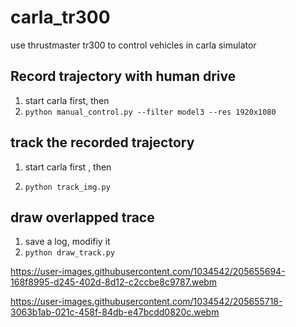 # carla_tr300
use thrustmaster tr300 to control vehicles in carla simulator


## Record trajectory with human drive
1. start carla first, then
2. ``` python manual_control.py --filter model3 --res 1920x1080 ```

## track the recorded trajectory
1. start carla first , then

2. ``` python track_img.py ```

## draw overlapped trace
1. save a log, modifiy it
2. ``` python draw_track.py ```

https://user-images.githubusercontent.com/1034542/205655694-168f8995-d245-402d-8d12-c2ccbe8c9787.webm

https://user-images.githubusercontent.com/1034542/205655718-3063b1ab-021c-458f-84db-e47bcdd0820c.webm
